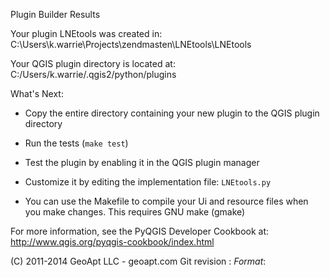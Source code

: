 Plugin Builder Results

Your plugin LNEtools was created in:
    C:\Users\k.warrie\Projects\zendmasten\LNEtools\LNEtools

Your QGIS plugin directory is located at:
    C:/Users/k.warrie/.qgis2/python/plugins

What's Next:

  * Copy the entire directory containing your new plugin to the QGIS plugin
    directory

  * Run the tests (``make test``)

  * Test the plugin by enabling it in the QGIS plugin manager

  * Customize it by editing the implementation file: ``LNEtools.py``

  * You can use the Makefile to compile your Ui and resource files when
    you make changes. This requires GNU make (gmake)

For more information, see the PyQGIS Developer Cookbook at:
http://www.qgis.org/pyqgis-cookbook/index.html

(C) 2011-2014 GeoApt LLC - geoapt.com
Git revision : $Format:%H$
